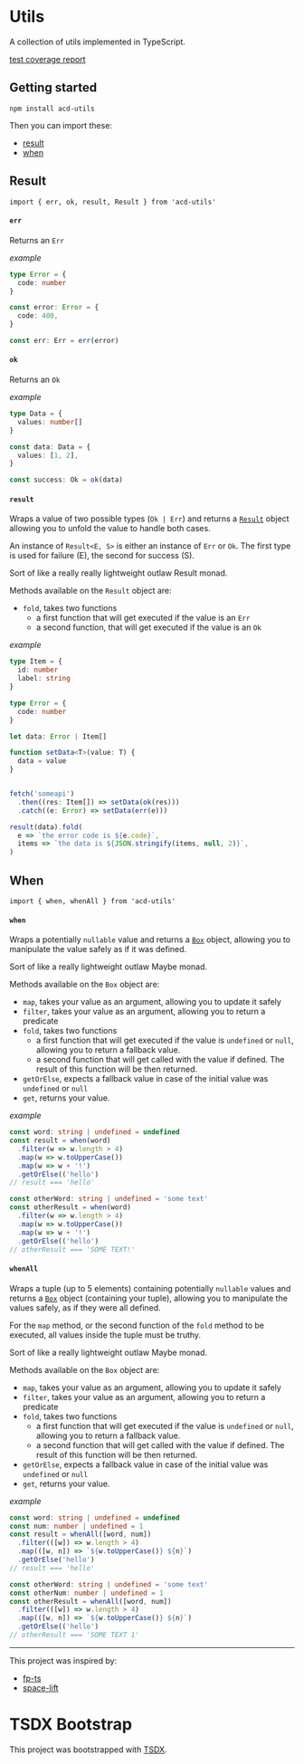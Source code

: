 # Utils

A collection of utils implemented in TypeScript.

[test coverage report](https://cdn.statically.io/gh/acd02/utils/master/coverage/lcov-report/index.html)

## Getting started

```
npm install acd-utils
```

Then you can import these:

- [result](#Result)
- [when](#When)

## Result

`import { err, ok, result, Result } from 'acd-utils'`

#### `err`

Returns an `Err`

_example_

```typescript
type Error = {
  code: number
}

const error: Error = {
  code: 400,
}

const err: Err = err(error)
```

#### `ok`

Returns an `Ok`

_example_

```typescript
type Data = {
  values: number[]
}

const data: Data = {
  values: [1, 2],
}

const success: Ok = ok(data)
```

#### `result`

Wraps a value of two possible types (`Ok | Err`) and returns a [`Result`](https://github.com/acd02/utils/blob/master/src/result/result.ts#L1) object
allowing you to unfold the value to handle both cases.

An instance of `Result<E, S>` is either an instance of `Err` or `Ok`.
The first type is used for failure (E), the second for success (S).

Sort of like a really really lightweight outlaw Result monad.

Methods available on the `Result` object are:

- `fold`, takes two functions
  - a first function that will get executed if the value is an `Err`
  - a second function, that will get executed if the value is an `Ok`

_example_

```typescript
type Item = {
  id: number
  label: string
}

type Error = {
  code: number
}

let data: Error | Item[]

function setData<T>(value: T) {
  data = value
}


fetch('someapi')
  .then((res: Item[]) => setData(ok(res)))
  .catch((e: Error) => setData(err(e)))

result(data).fold(
  e => `the error code is ${e.code}`,
  items => `the data is ${JSON.stringify(items, null, 2)}`,
)
```

## When

`import { when, whenAll } from 'acd-utils'`

#### `when`

Wraps a potentially `nullable` value and returns a [`Box`](https://github.com/acd02/utils/blob/master/src/when/when.ts#L1) object, allowing you
to manipulate the value safely as if it was defined.

Sort of like a really lightweight outlaw Maybe monad.

Methods available on the `Box` object are:

- `map`, takes your value as an argument, allowing you to update it safely
- `filter`, takes your value as an argument, allowing you to return a predicate
- `fold`, takes two functions
  - a first function that will get executed if the value is `undefined` or `null`, allowing you to return a fallback value.
  - a second function that will get called with the value if defined. The result of this function will be then returned.
- `getOrElse`, expects a fallback value in case of the initial value was `undefined` or `null`
- `get`, returns your value.

_example_

```typescript
const word: string | undefined = undefined
const result = when(word)
  .filter(w => w.length > 4)
  .map(w => w.toUpperCase())
  .map(w => w + '!')
  .getOrElse(('hello')
// result === 'hello'

const otherWord: string | undefined = 'some text'
const otherResult = when(word)
  .filter(w => w.length > 4)
  .map(w => w.toUpperCase())
  .map(w => w + '!')
  .getOrElse(('hello')
// otherResult === 'SOME TEXT!'
```

#### `whenAll`

Wraps a tuple (up to 5 elements) containing potentially `nullable` values and returns a [`Box`](https://github.com/acd02/utils/blob/master/src/when/when.ts#L1) object (containing your tuple), allowing you to manipulate the values safely, as if they were all defined.

For the `map` method, or the second function of the `fold` method to be executed, all values inside the tuple must be truthy.

Sort of like a really lightweight outlaw Maybe monad.

Methods available on the `Box` object are:

- `map`, takes your value as an argument, allowing you to update it safely
- `filter`, takes your value as an argument, allowing you to return a predicate
- `fold`, takes two functions
  - a first function that will get executed if the value is `undefined` or `null`, allowing you to return a fallback value.
  - a second function that will get called with the value if defined. The result of this function will be then returned.
- `getOrElse`, expects a fallback value in case of the initial value was `undefined` or `null`
- `get`, returns your value.

_example_

```typescript
const word: string | undefined = undefined
const num: number | undefined = 1
const result = whenAll([word, num])
  .filter(([w]) => w.length > 4)
  .map(([w, n]) => `${w.toUpperCase()} ${n}`)
  .getOrElse('hello')
// result === 'hello'

const otherWord: string | undefined = 'some text'
const otherNum: number | undefined = 1
const otherResult = whenAll([word, num])
  .filter(([w]) => w.length > 4)
  .map(([w, n]) => `${w.toUpperCase()} ${n}`)
  .getOrElse(('hello')
// otherResult === 'SOME TEXT 1'
```

---

This project was inspired by:

- [fp-ts](https://github.com/gcanti/fp-ts)
- [space-lift](https://github.com/AlexGalays/spacelift)

# TSDX Bootstrap

This project was bootstrapped with [TSDX](https://github.com/jaredpalmer/tsdx).
